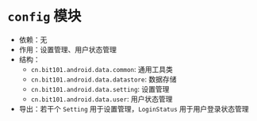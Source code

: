 # `config` 模块

- 依赖：无
- 作用：设置管理、用户状态管理
- 结构：
    - `cn.bit101.android.data.common`: 通用工具类
    - `cn.bit101.android.data.datastore`: 数据存储
    - `cn.bit101.android.data.setting`: 设置管理
    - `cn.bit101.android.data.user`: 用户状态管理
- 导出：若干个 `Setting` 用于设置管理，`LoginStatus` 用于用户登录状态管理
